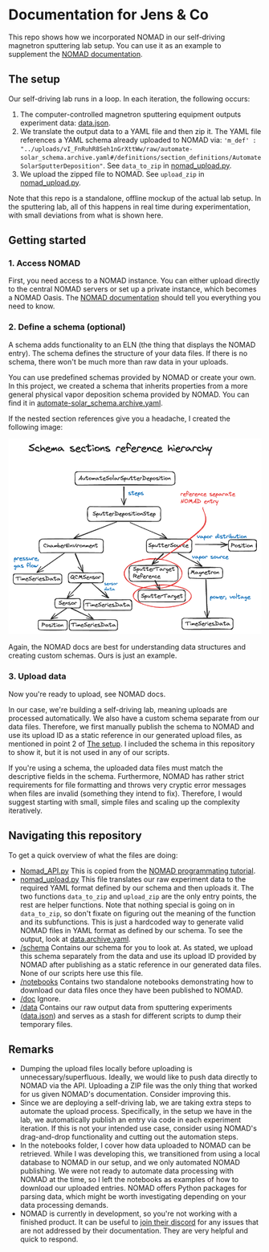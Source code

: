 # Documentation for Jens & Co

This repo shows how we incorporated NOMAD in our self-driving magnetron sputtering lab setup. You can use it as an example to supplement the [NOMAD documentation](https://link-url-here.org](https://nomad-lab.eu/prod/v1/staging/docs/)).


## The setup

Our self-driving lab runs in a loop. In each iteration, the following occurs:

1. The computer-controlled magnetron sputtering equipment outputs experiment data: [data.json](data/data.json).
2. We translate the output data to a YAML file and then zip it. The YAML file references a YAML schema already uploaded to NOMAD via: 
`'m_def' : "../uploads/vI_FnRuhR8Seh1nGrXttWw/raw/automate-solar_schema.archive.yaml#/definitions/section_definitions/AutomateSolarSputterDeposition"`.
See `data_to_zip` in [nomad_upload.py](nomad_upload.py).
3. We upload the zipped file to NOMAD. See `upload_zip` in [nomad_upload.py](nomad_upload.py).


Note that this repo is a standalone, offline mockup of the actual lab setup. In the sputtering lab, all of this happens in real time during experimentation, with small deviations from what is shown here. 


## Getting started

### 1. Access NOMAD

First, you need access to a NOMAD instance. You can either upload directly to the central NOMAD servers or set up a private instance, which becomes a NOMAD Oasis. 
The [NOMAD documentation](https://link-url-here.org](https://nomad-lab.eu/prod/v1/staging/docs/)) should tell you everything you need to know.

### 2. Define a schema (optional)

A schema adds functionality to an ELN (the thing that displays the NOMAD entry). The schema defines the structure of your data files. If there is no schema, there won't be much more than raw data in your uploads.

You can use predefined schemas provided by NOMAD or create your own. In this project, we created a schema that inherits properties from a more general physical vapor deposition schema provided by NOMAD. 
You can find it in [automate-solar_schema.archive.yaml](schema/automate-solar_schema.archive.yaml). 

If the nested section references give you a headache, I created the following image:

<p align="center">
  <img src="doc/hierarchy.png" />
</p>


Again, the NOMAD docs are best for understanding data structures and creating custom schemas. Ours is just an example.

### 3. Upload data

Now you're ready to upload, see NOMAD docs.

In our case, we're building a self-driving lab, meaning uploads are processed automatically. We also have a custom schema separate from our data files. 
Therefore, we first manually publish the schema to NOMAD and use its upload ID as a static reference in our generated upload files, as mentioned in point 2 of [The setup](#the-setup).
I included the schema in this repository to show it, but it is not used in any of our scripts.

If you're using a schema, the uploaded data files must match the descriptive fields in the schema. Furthermore, NOMAD has rather strict requirements for file formatting and throws very cryptic error messages
when files are invalid (something they intend to fix). Therefore, I would suggest starting with small, simple files and scaling up the complexity iteratively.

## Navigating this repository

To get a quick overview of what the files are doing:

- [Nomad_API.py](Nomad_API.py) This is copied from the [NOMAD programmating tutorial](https://nomad-lab.eu/prod/v1/staging/docs/howto/programmatic/publish_python.html).
- [nomad_upload.py](nomad_upload.py) This file translates our raw experiment data to the required YAML format defined by our schema and then uploads it. The two functions `data_to_zip` and `upload_zip` are the only entry points, the rest are helper functions.
Note that nothing special is going on in `data_to_zip`, so don't fixate on figuring out the meaning of the function and its subfunctions. This is just a hardcoded way to generate valid NOMAD files in YAML format as defined by our schema. To see the output, look at [data.archive.yaml](data/data.archive.yaml).
- [/schema](/schema) Contains our schema for you to look at. As stated, we upload this schema separately from the data and use its upload ID provided by NOMAD after publishing as a static reference in our generated data files. None of our scripts here use this file.
- [/notebooks](/notebooks) Contains two standalone notebooks demonstrating how to download our data files once they have been published to NOMAD.
- [/doc](/doc) Ignore.
- [/data](/data) Contains our raw output data from sputtering experiments ([data.json](data/data.json)) and serves as a stash for different scripts to dump their temporary files.


## Remarks
- Dumping the upload files locally before uploading is unnecessary/superfluous. Ideally, we would like to push data directly to NOMAD via the API. Uploading a ZIP file
was the only thing that worked for us given NOMAD's documentation. Consider improving this.
- Since we are deploying a self-driving lab, we are taking extra steps to automate the upload process. Specifically, in the setup we have in the lab, we automatically publish an entry via code in each experiment iteration.
If this is not your intended use case, consider using NOMAD's drag-and-drop functionality and cutting out the automation steps.
- In the notebooks folder, I cover how data uploaded to NOMAD can be retrieved. While I was developing this, we transitioned from using a local database to NOMAD in our setup, and we only automated NOMAD publishing.
We were not ready to automate data processing with NOMAD at the time, so I left the notebooks as examples of how to download our uploaded entries.
NOMAD offers Python packages for parsing data, which might be worth investigating depending on your data processing demands.
- NOMAD is currently in development, so you're not working with a finished product. It can be useful to [join their discord](https://discord.gg/Gyzx3ukUw8) for any issues that are not addressed by their documentation.
They are very helpful and quick to respond. 










